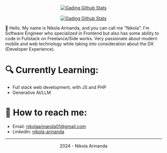 <div align="center" dir="auto">
  <a target="_blank" rel="noopener noreferrer nofollow" href="#"><img alt="Gading Github Stats" src="https://github-readme-stats.vercel.app/api?username=nikola4512&show_icons=true&theme=dracula" style="max-width: 100%;"></a>
  <br><br>
  <a target="_blank" rel="noopener noreferrer nofollow" href="#"><img alt="Gading Github Stats" src="https://komarev.com/ghpvc/?username=nikola4512&color=ff69b4" style="max-width: 100%;"></a>
</div>

👋 Hello. My name is Nikola Arinanda, and you can call me "Nikola". I'm Software Engineer who specialized in Frontend but also has some ability to code in Fullstack on Freelance/Side works. Very passionate about modern mobile and web technology while taking into consideration about the DX (Developer Experience).

# 🔍 Currently Learning:
+ Full stack web development, with JS and PHP
+ Generative AI/LLM

# 🚀 How to reach me:
- Email: [nikolaarinanda01@gmail.com](mailto:nikolaarinanda01@gmail.com)
- Linkedin: [nikola-arinanda](https://www.linkedin.com/in/nikola-arinanda/)


<hr>
</hr>

<div align="center" dir="auto">
  2024 - Nikola Arinanda
</div>

<!---
nikola4512/nikola4512 is a ✨ special ✨ repository because its `README.md` (this file) appears on your GitHub profile.
You can click the Preview link to take a look at your changes.
--->

